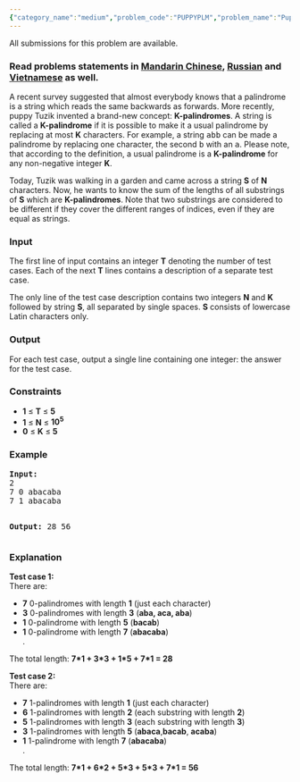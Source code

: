 ```yaml
---
{"category_name":"medium","problem_code":"PUPPYPLM","problem_name":"Puppy and Palindromes","languages_supported":{"0":"ADA","1":"ASM","2":"BASH","3":"BF","4":"C","5":"C99 strict","6":"CAML","7":"CLOJ","8":"CLPS","9":"CPP 4.3.2","10":"CPP 4.9.2","11":"CPP14","12":"CS2","13":"D","14":"ERL","15":"FORT","16":"FS","17":"GO","18":"HASK","19":"ICK","20":"ICON","21":"JAVA","22":"JS","23":"LISP clisp","24":"LISP sbcl","25":"LUA","26":"NEM","27":"NICE","28":"NODEJS","29":"PAS fpc","30":"PAS gpc","31":"PERL","32":"PERL6","33":"PHP","34":"PIKE","35":"PRLG","36":"PYPY","37":"PYTH","38":"PYTH 3.4","39":"RUBY","40":"SCALA","41":"SCM chicken","42":"SCM guile","43":"SCM qobi","44":"ST","45":"TCL","46":"TEXT","47":"WSPC"},"max_timelimit":7,"source_sizelimit":50000,"problem_author":"pavel1996","problem_tester":"kostya_by","date_added":"23-06-2015","tags":{"0":"constructive","1":"cook67","2":"hashing","3":"palindromes","4":"pavel1996"},"editorial_url":"http://discuss.codechef.com/problems/PUPPYPLM","time":{"view_start_date":1456081200,"submit_start_date":1456081200,"visible_start_date":1456081200,"end_date":1735669800},"layout":"problem"}
---
```

<span class="solution-visible-txt">All submissions for this problem are available.</span><h3> Read problems statements in <a target="_blank" href="http://www.codechef.com/download/translated/COOK67/mandarin/PUPPYPLM.pdf">Mandarin Chinese</a>, <a target="_blank" href="http://www.codechef.com/download/translated/COOK67/russian/PUPPYPLM.pdf">Russian</a> and <a target="_blank" href="http://www.codechef.com/download/translated/COOK67/vietnamese/PUPPYPLM.pdf">Vietnamese</a> as well.</h3>


<p>A recent survey suggested that almost everybody knows that a palindrome is a string which reads the same backwards as forwards. More recently, puppy Tuzik invented a brand-new concept: <b>K-palindromes</b>. A string is called a <b>K-palindrome</b> if it is possible to make it a usual palindrome by replacing at most <b>K</b> characters. For example, a string <tt>abb</tt> can be made a palindrome by replacing one character, the second <tt>b</tt> with an <tt>a</tt>. Please note, that according to the definition, a usual palindrome is a <b>K-palindrome</b> for any non-negative integer <b>K</b>.</p>

<p>Today, Tuzik was walking in a garden and came across a string <b>S</b> of <b>N</b> characters. Now, he wants to know the sum of the lengths of all substrings of <b>S</b> which are <b>K-palindromes</b>. Note that two substrings are considered to be different if they cover the different ranges of indices, even if they are equal as strings.</p>

<h3>Input</h3>

<p>The first line of input contains an integer <b>T</b> denoting the number of test cases. Each of the next <b>T</b> lines contains a description of a separate test case.</p> 
<p>The only line of the test case description contains two integers <b>N</b> and <b>K</b> followed by string <b>S</b>, all separated by single spaces. <b>S</b> consists of lowercase Latin characters only.</p>

<h3>Output</h3>
<p>For each test case, output a single line containing one integer: the answer for the test case.</p>

<h3>Constraints</h3>
<ul>
<li><b>1</b> ≤ <b>T</b> ≤ <b>5</b></li>
<li><b>1</b> ≤ <b>N</b> ≤ <b>10<sup>5</sup></b></li>
<li><b>0</b> ≤ <b>K</b> ≤ <b>5</b></li>
</ul>

<h3>Example</h3>
<pre><b>Input:</b>
2
7 0 abacaba
7 1 abacaba

<b>Output:</b>
28
56
</pre>

<h3>Explanation</h3>
<p><b>Test case 1:</b><br> There are: 
<ul>
<li><b>7</b> 0-palindromes with length <b>1</b> (just each character)</li> 
<li><b>3</b> 0-palindromes with length <b>3</b> (<b>aba, aca, aba</b>)</li> 
<li><b>1</b> 0-palindrome with length <b>5</b> (<b>bacab</b>)</li> 
<li><b>1</b> 0-palindrome with length <b>7</b> (<b>abacaba</b>)</li>. 
</ul>
The total length: <b>7*1 + 3*3 + 1*5 + 7*1 = 28</b></p>

<p><b>Test case 2:</b><br> There are: 
<ul>
<li><b>7</b> 1-palindromes with length <b>1</b> (just each character)</li> 
<li><b>6</b> 1-palindromes with length <b>2</b> (each substring with length <b>2</b>)</li> 
<li><b>5</b> 1-palindromes with length <b>3</b> (each substring with length <b>3</b>)</li> 
<li><b>3</b> 1-palindromes with length <b>5</b> (<b>abaca</b>,<b>bacab</b>, <b>acaba</b>)</li> 
<li><b>1</b> 1-palindrome with length <b>7</b> (<b>abacaba</b>)</li>. 
</ul>
The total length: <b>7*1 + 6*2 + 5*3 + 5*3 + 7*1 = 56</b></p>